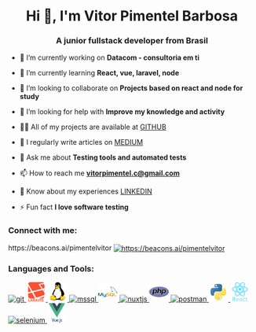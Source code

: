 <h1 align="center">Hi 👋, I'm Vitor Pimentel Barbosa</h1>
<h3 align="center">A junior fullstack developer from Brasil</h3>

- 🔭 I’m currently working on **Datacom - consultoria em ti**

- 🌱 I’m currently learning **React, vue, laravel, node**

- 👯 I’m looking to collaborate on **Projects based on react and node for study**

- 🤝 I’m looking for help with **Improve my knowledge and activity**

- 👨‍💻 All of my projects are available at [GITHUB](https://github.com/VitorPPimentel)

- 📝 I regularly write articles on [MEDIUM](https://medium.com/@vitorpimentel-c)

- 💬 Ask me about **Testing tools and automated tests**

- 📫 How to reach me **vitorpimentel.c@gmail.com**

- 📄 Know about my experiences [LINKEDIN](https://www.linkedin.com/in/vitor-pimentel/)

- ⚡ Fun fact **I love software testing**

<h3 align="left">Connect with me:</h3>
<p align="left">
  https://beacons.ai/pimentelvitor
<a href="https://beacons.ai/pimentelvitor" target="blank"><img align="center" src="https://assets-global.website-files.com/61734ecee390bd3fe4fbfbb4/658315a8cc8cc05b4a90af40_BeaconsLogoBlack.svg" alt="https://beacons.ai/pimentelvitor" height="30" width="40" /></a>
</p>

<h3 align="left">Languages and Tools:</h3>
<p align="left"> <a href="https://git-scm.com/" target="_blank" rel="noreferrer"> <img src="https://www.vectorlogo.zone/logos/git-scm/git-scm-icon.svg" alt="git" width="40" height="40"/> </a> <a href="https://laravel.com/" target="_blank" rel="noreferrer"> <img src="https://raw.githubusercontent.com/devicons/devicon/master/icons/laravel/laravel-plain-wordmark.svg" alt="laravel" width="40" height="40"/> </a> <a href="https://www.linux.org/" target="_blank" rel="noreferrer"> <img src="https://raw.githubusercontent.com/devicons/devicon/master/icons/linux/linux-original.svg" alt="linux" width="40" height="40"/> </a> <a href="https://www.microsoft.com/en-us/sql-server" target="_blank" rel="noreferrer"> <img src="https://www.svgrepo.com/show/303229/microsoft-sql-server-logo.svg" alt="mssql" width="40" height="40"/> </a> <a href="https://www.mysql.com/" target="_blank" rel="noreferrer"> <img src="https://raw.githubusercontent.com/devicons/devicon/master/icons/mysql/mysql-original-wordmark.svg" alt="mysql" width="40" height="40"/> </a> <a href="https://nuxtjs.org/" target="_blank" rel="noreferrer"> <img src="https://www.vectorlogo.zone/logos/nuxtjs/nuxtjs-icon.svg" alt="nuxtjs" width="40" height="40"/> </a> <a href="https://www.php.net" target="_blank" rel="noreferrer"> <img src="https://raw.githubusercontent.com/devicons/devicon/master/icons/php/php-original.svg" alt="php" width="40" height="40"/> </a> <a href="https://postman.com" target="_blank" rel="noreferrer"> <img src="https://www.vectorlogo.zone/logos/getpostman/getpostman-icon.svg" alt="postman" width="40" height="40"/> </a> <a href="https://www.python.org" target="_blank" rel="noreferrer"> <img src="https://raw.githubusercontent.com/devicons/devicon/master/icons/python/python-original.svg" alt="python" width="40" height="40"/> </a> <a href="https://reactjs.org/" target="_blank" rel="noreferrer"> <img src="https://raw.githubusercontent.com/devicons/devicon/master/icons/react/react-original-wordmark.svg" alt="react" width="40" height="40"/> </a> <a href="https://www.selenium.dev" target="_blank" rel="noreferrer"> <img src="https://raw.githubusercontent.com/detain/svg-logos/780f25886640cef088af994181646db2f6b1a3f8/svg/selenium-logo.svg" alt="selenium" width="40" height="40"/> </a> <a href="https://vuejs.org/" target="_blank" rel="noreferrer"> <img src="https://raw.githubusercontent.com/devicons/devicon/master/icons/vuejs/vuejs-original-wordmark.svg" alt="vuejs" width="40" height="40"/> </a> </p>
